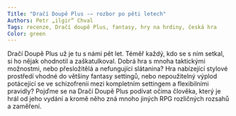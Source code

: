 ```yaml
---
Title: "Dračí Doupě Plus -– rozbor po pěti letech"
Authors: Petr „ilgir“ Chval
Tags: recenze, Dračí doupě Plus, fantasy, hry na hrdiny, česká hra
Color: green
---
```

Dračí Doupě Plus už je tu s námi pět let. Téměř každý, kdo se s ním setkal, si ho nějak ohodnotil a zaškatulkoval. Dobrá hra s mnoha taktickými možnostmi, nebo přesložitělá a nefungující slátanina? Hra nabízející stylové prostředí vhodné do většiny fantasy settingů, nebo nepoužitelný výplod potácející se ve schizofrenii mezi kompletním settingem a flexibilními pravidly? Pojďme se na Dračí Doupě Plus podívat očima člověka, který je hrál od jeho vydání a kromě něho zná mnoho jiných RPG rozličných rozsahů a zaměření.
